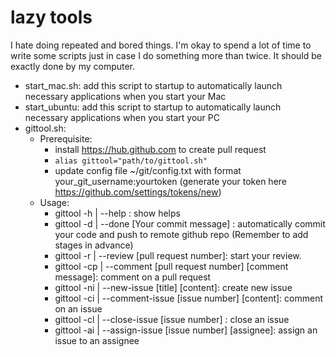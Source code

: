 # lazy tools
 I hate doing repeated and bored things. I'm okay to spend a lot of time to write some scripts just in case I do something more than twice.
 It should be exactly done by my computer.
 
 - start_mac.sh: add this script to startup to automatically launch necessary applications when you start your Mac
 - start_ubuntu: add this script to startup to automatically launch necessary applications when you start your PC
 - gittool.sh:
     - Prerequisite: 
          -  install https://hub.github.com to create pull request
          -  `alias gittool="path/to/gittool.sh"`
          - update config file ~/git/config.txt with format your_git_username:yourtoken (generate your token here https://github.com/settings/tokens/new)
      - Usage:
          - gittool -h | --help : show helps
          - gittool -d | --done [Your commit message] : automatically commit your code and push to remote github repo (Remember to add stages in advance)
          - gittool -r | --review [pull request number]: start your review.
          - gittool -cp | --comment [pull request number] [comment message]: comment on a pull request
          - gittool -ni | --new-issue [title] [content]: create new issue
          - gittool -ci | --comment-issue [issue number] [content]: comment on an issue
          - gittool -cl | --close-issue [issue number] : close an issue
          - gittool -ai | --assign-issue [issue number] [assignee]: assign an issue to an assignee

   
 

 
